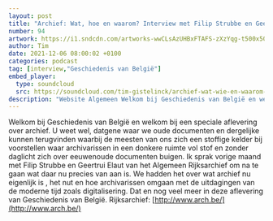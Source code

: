 ```yaml
---
layout: post
title: "Archief: Wat, hoe en waarom? Interview met Filip Strubbe en Geertrui Elaut"
number: 94
artwork: https://i1.sndcdn.com/artworks-wwCLsAzUHBxFTAFS-zXzYqg-t500x500.jpg
author: Tim
date: 2021-12-06 08:00:02 +0100
categories: podcast
tag: [interview,"Geschiedenis van België"]
embed_player:
  type: soundcloud
  src: https://soundcloud.com/tim-gistelinck/archief-wat-wie-en-waarom-interview-met-filip-strubbe-en-geertrui-elaut
description: "Website Algemeen Welkom bij Geschiedenis van België en welkom bij een speciale aflevering over archief."
---
```

Welkom bij Geschiedenis van België en welkom bij een speciale aflevering over archief. U weet wel, datgene waar we oude documenten en dergelijke kunnen terugvinden waarbij de meesten van ons zich een stoffige kelder bij voorstellen waar archivarissen in een donkere ruimte vol stof en zonder daglicht zich over eeuwenoude documenten buigen. Ik sprak vorige maand met Filip Strubbe en Geertrui Elaut van het Algemeen Rijksarchief om na te gaan wat daar nu precies van aan is. We hadden het over wat archief nu eigenlijk is , het nut en hoe archivarissen omgaan met de uitdagingen van de moderne tijd zoals digitalisering. Dat en nog veel meer in deze aflevering van Geschiedenis van België.
Rijksarchief: [http://www.arch.be/](http://www.arch.be/)